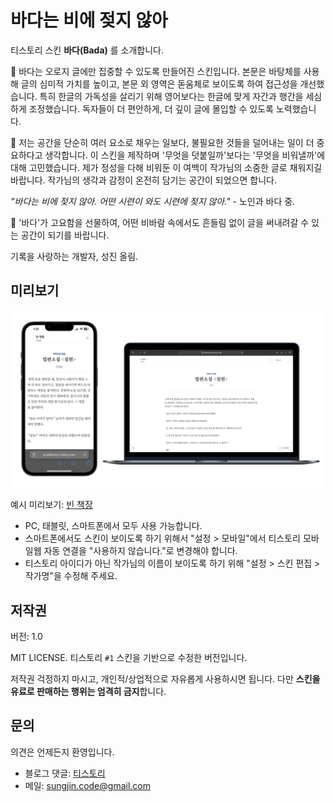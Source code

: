 # 바다는 비에 젖지 않아

티스토리 스킨 **바다(Bada)** 를 소개합니다.

📘 바다는 오로지 글에만 집중할 수 있도록 만들어진 스킨입니다. 본문은 바탕체를 사용해 글의 심미적 가치를 높이고, 본문 외 영역은 돋움체로 보이도록 하여 접근성을 개선했습니다. 특히 한글의 가독성을 살리기 위해 영어보다는 한글에 맞게 자간과 행간을 세심하게 조정했습니다. 독자들이 더 편안하게, 더 깊이 글에 몰입할 수 있도록 노력했습니다.

💭 저는 공간을 단순히 여러 요소로 채우는 일보다, 불필요한 것들을 덜어내는 일이 더 중요하다고 생각합니다. 이 스킨을 제작하며 '무엇을 덧붙일까'보다는 '무엇을 비워낼까'에 대해 고민했습니다. 제가 정성을 다해 비워둔 이 여백이 작가님의 소중한 글로 채워지길 바랍니다. 작가님의 생각과 감정이 온전히 담기는 공간이 되었으면 합니다.

*"바다는 비에 젖지 않아. 어떤 시련이 와도 시련에 젖지 않아."* - 노인과 바다 중.

🌊 '바다'가 고요함을 선물하여, 어떤 비바람 속에서도 흔들림 없이 글을 써내려갈 수 있는 공간이 되기를 바랍니다.

기록을 사랑하는 개발자, 성진 올림.

## 미리보기

![바다 미리보기](/bada/_dev/mockup.png)

예시 미리보기: [빈 책장](https://jokikomori.tistory.com/)

- PC, 태블릿, 스마트폰에서 모두 사용 가능합니다.
- 스마트폰에서도 스킨이 보이도록 하기 위해서 "설정 > 모바일"에서 티스토리 모바일웹 자동 연결을 "사용하지 않습니다."로 변경해야 합니다.
- 티스토리 아이디가 아닌 작가님의 이름이 보이도록 하기 위해 "설정 > 스킨 편집 > 작가명"을 수정해 주세요.

## 저작권

버전: 1.0

MIT LICENSE. 티스토리 `#1` 스킨을 기반으로 수정한 버전입니다.

저작권 걱정하지 마시고, 개인적/상업적으로 자유롭게 사용하시면 됩니다. 다만 **스킨을 유료로 판매하는 행위는 엄격히 금지**합니다.

## 문의

의견은 언제든지 환영입니다.

- 블로그 댓글: [티스토리](https://dev-roo.tistory.com/entry/bada)
- 메일: sungjin.code@gmail.com
